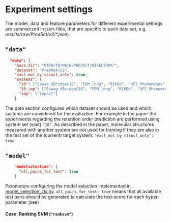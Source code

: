 # Experiment settings

The model, data and feature parameters for different experimental settings are 
summarized in json-files, that are specific to each data set, e.g. _results/raw/PredRet/v2/\*.json_).

## ```"data"```

```json
  "data": {
    "base_dir": "PATH/TO/MAIN/PROJECT/DIRECTORY/",
    "dataset": "PredRet/v2",
    "excl_mol_by_struct_only": true,
    "systems": {
      "10": ["Eawag_XBridgeC18", "FEM_long", "RIKEN", "UFZ_Phenomenex", "LIFE_old"],
      "10_imp": ["Eawag_XBridgeC18", "FEM_long", "RIKEN", "UFZ_Phenomenex", "LIFE_old", "Impact"],
      "imp": ["Impact"]
    }
```

The data section configures which dataset should be used and which systems are
considered for the evaluation. For example in the paper the experiments regarding
the retention order prediction are performed using system set (sset) ```"10"```. 
As described in the paper, molecular structures measured with another system are
not used for training if they are also in the test set of the (current) target
system: ```"excl_mol_by_struct_only": true```. 

## ```"model"```

```json
    "modelselection": {
      "all_pairs_for_test": true
    }
```

Parameters configuring the model selection implemented in [model_selection_cls.py](src/model_selection_cls.py). 
```all_pairs_for_test: true``` means that all available test pairs should be generated
to calculate the test-score for each hyper-parameter (see)

#### Case: Ranking SVM (```"ranksvm"```)


